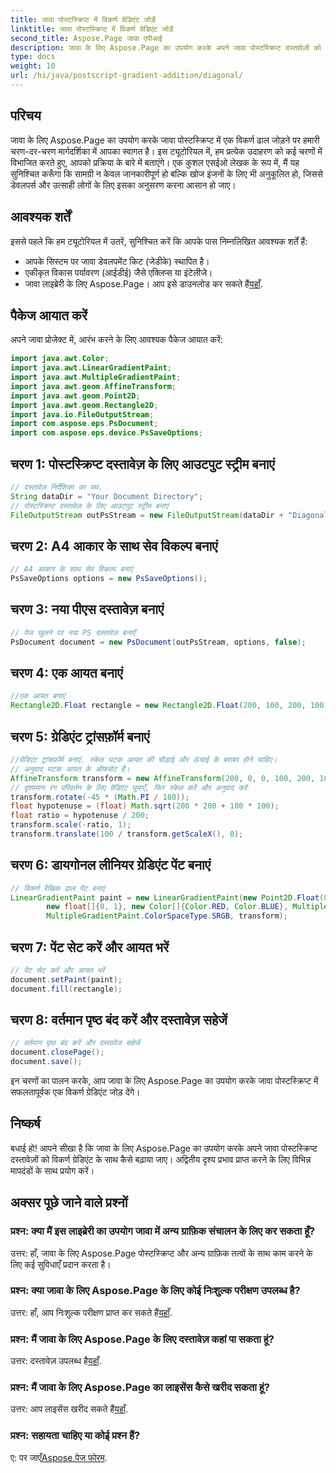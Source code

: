 ```yaml
---
title: जावा पोस्टस्क्रिप्ट में विकर्ण ग्रेडिएंट जोड़ें
linktitle: जावा पोस्टस्क्रिप्ट में विकर्ण ग्रेडिएंट जोड़ें
second_title: Aspose.Page जावा एपीआई
description: जावा के लिए Aspose.Page का उपयोग करके अपने जावा पोस्टस्क्रिप्ट दस्तावेज़ों को विकर्ण ग्रेडिएंट के साथ बढ़ाएं। सहजता से जीवंत रंग परिवर्तन जोड़ने के लिए हमारी चरण-दर-चरण मार्गदर्शिका का पालन करें।
type: docs
weight: 10
url: /hi/java/postscript-gradient-addition/diagonal/
---
```

## परिचय
जावा के लिए Aspose.Page का उपयोग करके जावा पोस्टस्क्रिप्ट में एक विकर्ण ढाल जोड़ने पर हमारी चरण-दर-चरण मार्गदर्शिका में आपका स्वागत है। इस ट्यूटोरियल में, हम प्रत्येक उदाहरण को कई चरणों में विभाजित करते हुए, आपको प्रक्रिया के बारे में बताएंगे। एक कुशल एसईओ लेखक के रूप में, मैं यह सुनिश्चित करूँगा कि सामग्री न केवल जानकारीपूर्ण हो बल्कि खोज इंजनों के लिए भी अनुकूलित हो, जिससे डेवलपर्स और उत्साही लोगों के लिए इसका अनुसरण करना आसान हो जाए।
## आवश्यक शर्तें
इससे पहले कि हम ट्यूटोरियल में उतरें, सुनिश्चित करें कि आपके पास निम्नलिखित आवश्यक शर्तें हैं:
- आपके सिस्टम पर जावा डेवलपमेंट किट (जेडीके) स्थापित है।
- एकीकृत विकास पर्यावरण (आईडीई) जैसे एक्लिप्स या इंटेलीजे।
-  जावा लाइब्रेरी के लिए Aspose.Page। आप इसे डाउनलोड कर सकते हैं[यहाँ](https://releases.aspose.com/page/java/).
## पैकेज आयात करें
अपने जावा प्रोजेक्ट में, आरंभ करने के लिए आवश्यक पैकेज आयात करें:
```java
import java.awt.Color;
import java.awt.LinearGradientPaint;
import java.awt.MultipleGradientPaint;
import java.awt.geom.AffineTransform;
import java.awt.geom.Point2D;
import java.awt.geom.Rectangle2D;
import java.io.FileOutputStream;
import com.aspose.eps.PsDocument;
import com.aspose.eps.device.PsSaveOptions;

```
## चरण 1: पोस्टस्क्रिप्ट दस्तावेज़ के लिए आउटपुट स्ट्रीम बनाएं
```java
// दस्तावेज़ निर्देशिका का पथ.
String dataDir = "Your Document Directory";
// पोस्टस्क्रिप्ट दस्तावेज़ के लिए आउटपुट स्ट्रीम बनाएं
FileOutputStream outPsStream = new FileOutputStream(dataDir + "DiagonalGradient_outPS.ps");
```
## चरण 2: A4 आकार के साथ सेव विकल्प बनाएं
```java
// A4 आकार के साथ सेव विकल्प बनाएं
PsSaveOptions options = new PsSaveOptions();
```
## चरण 3: नया पीएस दस्तावेज़ बनाएं
```java
// पेज खुलने पर नया PS दस्तावेज़ बनाएँ
PsDocument document = new PsDocument(outPsStream, options, false);
```
## चरण 4: एक आयत बनाएं
```java
//एक आयत बनाएं
Rectangle2D.Float rectangle = new Rectangle2D.Float(200, 100, 200, 100);
```
## चरण 5: ग्रेडिएंट ट्रांसफ़ॉर्म बनाएं
```java
//ग्रेडिएंट ट्रांसफ़ॉर्म बनाएं. स्केल घटक आयत की चौड़ाई और ऊंचाई के बराबर होने चाहिए।
// अनुवाद घटक आयत के ऑफसेट हैं।
AffineTransform transform = new AffineTransform(200, 0, 0, 100, 200, 100);
// दृश्यमान रंग परिवर्तन के लिए ग्रेडिएंट घुमाएँ, फिर स्केल करें और अनुवाद करें
transform.rotate(-45 * (Math.PI / 180));
float hypotenuse = (float) Math.sqrt(200 * 200 + 100 * 100);
float ratio = hypotenuse / 200;
transform.scale(-ratio, 1);
transform.translate(100 / transform.getScaleX(), 0);
```
## चरण 6: डायगोनल लीनियर ग्रेडिएंट पेंट बनाएं
```java
// विकर्ण रैखिक ढाल पेंट बनाएं
LinearGradientPaint paint = new LinearGradientPaint(new Point2D.Float(0, 0), new Point2D.Float(200, 100),
        new float[]{0, 1}, new Color[]{Color.RED, Color.BLUE}, MultipleGradientPaint.CycleMethod.NO_CYCLE,
        MultipleGradientPaint.ColorSpaceType.SRGB, transform);
```
## चरण 7: पेंट सेट करें और आयत भरें
```java
// पेंट सेट करें और आयत भरें
document.setPaint(paint);
document.fill(rectangle);
```
## चरण 8: वर्तमान पृष्ठ बंद करें और दस्तावेज़ सहेजें
```java
// वर्तमान पृष्ठ बंद करें और दस्तावेज़ सहेजें
document.closePage();
document.save();
```
इन चरणों का पालन करके, आप जावा के लिए Aspose.Page का उपयोग करके जावा पोस्टस्क्रिप्ट में सफलतापूर्वक एक विकर्ण ग्रेडिएंट जोड़ देंगे।
## निष्कर्ष
बधाई हो! आपने सीखा है कि जावा के लिए Aspose.Page का उपयोग करके अपने जावा पोस्टस्क्रिप्ट दस्तावेज़ों को विकर्ण ग्रेडिएंट के साथ कैसे बढ़ाया जाए। अद्वितीय दृश्य प्रभाव प्राप्त करने के लिए विभिन्न मापदंडों के साथ प्रयोग करें।
## अक्सर पूछे जाने वाले प्रश्नों
### प्रश्न: क्या मैं इस लाइब्रेरी का उपयोग जावा में अन्य ग्राफ़िक संचालन के लिए कर सकता हूँ?
उत्तर: हाँ, जावा के लिए Aspose.Page पोस्टस्क्रिप्ट और अन्य ग्राफ़िक तत्वों के साथ काम करने के लिए कई सुविधाएँ प्रदान करता है।
### प्रश्न: क्या जावा के लिए Aspose.Page के लिए कोई निःशुल्क परीक्षण उपलब्ध है?
 उत्तर: हाँ, आप निःशुल्क परीक्षण प्राप्त कर सकते हैं[यहाँ](https://releases.aspose.com/).
### प्रश्न: मैं जावा के लिए Aspose.Page के लिए दस्तावेज़ कहां पा सकता हूं?
 उत्तर: दस्तावेज़ उपलब्ध है[यहाँ](https://reference.aspose.com/page/java/).
### प्रश्न: मैं जावा के लिए Aspose.Page का लाइसेंस कैसे खरीद सकता हूं?
 उत्तर: आप लाइसेंस खरीद सकते हैं[यहाँ](https://purchase.aspose.com/buy).
### प्रश्न: सहायता चाहिए या कोई प्रश्न हैं?
 ए: पर जाएँ[Aspose.पेज फोरम](https://forum.aspose.com/c/page/39).